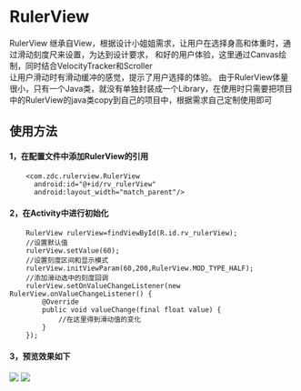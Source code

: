 # RulerView

RulerView 继承自View，根据设计小姐姐需求，让用户在选择身高和体重时，通过滑动刻度尺来设置，为达到设计要求， 和好的用户体验，这里通过Canvas绘制，同时结合VelocityTracker和Scroller</br>
让用户滑动时有滑动缓冲的感觉，提示了用户选择的体验。
由于RulerView体量很小，只有一个Java类，就没有单独封装成一个Library，在使用时只需要把项目中的RulerView的java类copy到自己的项目中，根据需求自己定制使用即可

## 使用方法

#### 1，在配置文件中添加RulerView的引用

        <com.zdc.rulerview.RulerView
          android:id="@+id/rv_rulerView"
          android:layout_width="match_parent"/>
          
#### 2，在Activity中进行初始化
        RulerView rulerView=findViewById(R.id.rv_rulerView);
        //设置默认值
        rulerView.setValue(60);
        //设置刻度区间和显示模式
        rulerView.initViewParam(60,200,RulerView.MOD_TYPE_HALF);
        //添加滑动选中的刻度回调
        rulerView.setOnValueChangeListener(new RulerView.onValueChangeListener() {
            @Override
            public void valueChange(final float value) {
                //在这里得到滑动值的变化
            }
        });
#### 3，预览效果如下
  <img src="https://github.com/zdc212133/RulerView/blob/master/screenshot/Screenshot_20190408-115412.jpg">
  <img src="https://github.com/zdc212133/RulerView/blob/master/screenshot/Screenshot_20190408-115517.jpg">
